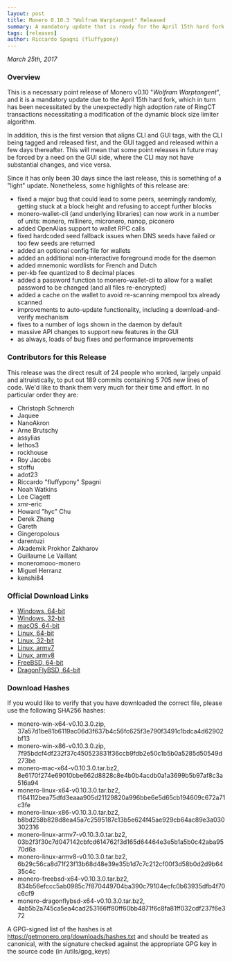 ```yaml
---
layout: post
title: Monero 0.10.3 "Wolfram Warptangent" Released
summary: A mandatory update that is ready for the April 15th hard fork
tags: [releases]
author: Riccardo Spagni (fluffypony)
---
```


*March 25th, 2017*

### Overview

This is a necessary point release of Monero v0.10 "_Wolfram Warptangent_", and it is a mandatory update due to the April 15th hard fork, which in turn has been necessitated by the unexpectedly high adoption rate of RingCT transactions necessitating a modification of the dynamic block size limiter algorithm.

In addition, this is the first version that aligns CLI and GUI tags, with the CLI being tagged and released first, and the GUI tagged and released within a few days thereafter. This will mean that some point releases in future may be forced by a need on the GUI side, where the CLI may not have substantial changes, and vice versa.

Since it has only been 30 days since the last release, this is something of a "light" update. Nonetheless, some highlights of this release are:

- fixed a major bug that could lead to some peers, seemingly randomly, getting stuck at a block height and refusing to accept further blocks
- monero-wallet-cli (and underlying libraries) can now work in a number of units: monero, millinero, micronero, nanop, piconero
- added OpenAlias support to wallet RPC calls
- fixed hardcoded seed fallback issues when DNS seeds have failed or too few seeds are returned
- added an optional config file for wallets
- added an additional non-interactive foreground mode for the daemon
- added mnemonic wordlists for French and Dutch
- per-kb fee quantized to 8 decimal places
- added a password function to monero-wallet-cli to allow for a wallet password to be changed (and all files re-encrypted)
- added a cache on the wallet to avoid re-scanning mempool txs already scanned
- improvements to auto-update functionality, including a download-and-verify mechanism
- fixes to a number of logs shown in the daemon by default
- massive API changes to support new features in the GUI
- as always, loads of bug fixes and performance improvements

### Contributors for this Release

This release was the direct result of 24 people who worked, largely unpaid and altruistically, to put out 189 commits containing 5 705 new lines of code. We'd like to thank them very much for their time and effort. In no particular order they are:

- Christoph Schnerch
- Jaquee
- NanoAkron
- Arne Brutschy
- assylias
- lethos3
- rockhouse
- Roy Jacobs
- stoffu
- adot23
- Riccardo "fluffypony" Spagni
- Noah Watkins
- Lee Clagett
- xmr-eric
- Howard "hyc" Chu
- Derek Zhang
- Gareth
- Gingeropolous
- darentuzi
- Akademik Prokhor Zakharov
- Guillaume Le Vaillant
- moneromooo-monero
- Miguel Herranz
- kenshi84

### Official Download Links
- [Windows, 64-bit](https://downloads.getmonero.org/cli/monero-win-x64-v0.10.3.0.zip)
- [Windows, 32-bit](https://downloads.getmonero.org/cli/monero-win-x86-v0.10.3.0.zip)
- [macOS, 64-bit](https://downloads.getmonero.org/cli/monero-mac-x64-v0.10.3.0.tar.bz2)
- [Linux, 64-bit](https://downloads.getmonero.org/cli/monero-linux-x64-v0.10.3.0.tar.bz2)
- [Linux, 32-bit](https://downloads.getmonero.org/cli/monero-linux-x86-v0.10.3.0.tar.bz2)
- [Linux, armv7](https://downloads.getmonero.org/cli/monero-linux-armv7-v0.10.3.0.tar.bz2)
- [Linux, armv8](https://downloads.getmonero.org/cli/monero-linux-armv8-v0.10.3.0.tar.bz2)
- [FreeBSD, 64-bit](https://downloads.getmonero.org/cli/monero-freebsd-x64-v0.10.3.0.tar.bz2)
- [DragonFlyBSD, 64-bit](https://downloads.getmonero.org/cli/monero-dragonflybsd-x64-v0.10.3.0.tar.bz2)

### Download Hashes

If you would like to verify that you have downloaded the correct file, please use the following SHA256 hashes:

- monero-win-x64-v0.10.3.0.zip, 37a57d1be81b6119ac06d3f637b4c56fc625f3e790f3491c1bdca4d62902bf13
- monero-win-x86-v0.10.3.0.zip, 7f95bdcf4df232f37c450523831f36ccb9fdb2e50c1b5b0a5285d50549d273be
- monero-mac-x64-v0.10.3.0.tar.bz2, 8e6170f274e69010bbe662d8828c8e4b0b4acdb0a1a3699b5b97af8c3a516a94
- monero-linux-x64-v0.10.3.0.tar.bz2, f164112bea75dfd3eaaa905d21129820a996bbe6e5d65cb194609c672a71c3fe
- monero-linux-x86-v0.10.3.0.tar.bz2, b8bd258b828d8ea45a7c2595187c13b5e624f45ae929cb64ac89e3a030302316
- monero-linux-armv7-v0.10.3.0.tar.bz2, 03b2f3f30c7d047142cbfcd614762f3d165d64464e3e5b1a5b0c42aba9570d6a
- monero-linux-armv8-v0.10.3.0.tar.bz2, 6b29c56ca8d71f23f13b68d48e39e35b1d7c7c212cf00f3d58b0d2d9b6435c4c
- monero-freebsd-x64-v0.10.3.0.tar.bz2, 834b56efccc5ab0985c7f870449704ba390c79104ecfc0b63935dfb4f70c6cf9
- monero-dragonflybsd-x64-v0.10.3.0.tar.bz2, 4ab5b2a745ca5ea4cad253166ff80ff60bb4871f6c8fa81ff032cdf237f6e372

A GPG-signed list of the hashes is at https://getmonero.org/downloads/hashes.txt and should be treated as canonical, with the signature checked against the appropriate GPG key in the source code (in /utils/gpg_keys)